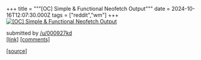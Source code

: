 +++
title = """[OC] Simple & Functional Neofetch Output"""
date = 2024-10-16T12:07:30.000Z
tags = ["reddit","wm"]
+++
[![[OC] Simple & Functional Neofetch Output](https://preview.redd.it/ftg23brwz3vd1.jpeg?width=640&crop=smart&auto=webp&s=ef3240c4f066259c31101ea852af61657c9eb947 "[OC] Simple & Functional Neofetch Output")](https://www.reddit.com/r/unixporn/comments/1g4xs6n/oc_simple_functional_neofetch_output/)

submitted by [/u/000927kd](https://www.reddit.com/user/000927kd)  
[\[link\]](https://i.redd.it/ftg23brwz3vd1.jpeg) [\[comments\]](https://www.reddit.com/r/unixporn/comments/1g4xs6n/oc_simple_functional_neofetch_output/)

[[source]](https://www.reddit.com/r/unixporn/comments/1g4xs6n/oc_simple_functional_neofetch_output/)
